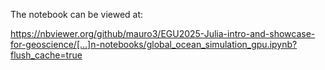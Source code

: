 The notebook can be viewed at:

https://nbviewer.org/github/mauro3/EGU2025-Julia-intro-and-showcase-for-geoscience/[…]n-notebooks/global_ocean_simulation_gpu.ipynb?flush_cache=true
